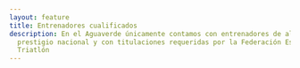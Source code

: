 ```yaml
---
layout: feature
title: Entrenadores cualificados
description: En el Aguaverde únicamente contamos con entrenadores de alto
  prestigio nacional y con titulaciones requeridas por la Federación Española de
  Triatlón
---
```

